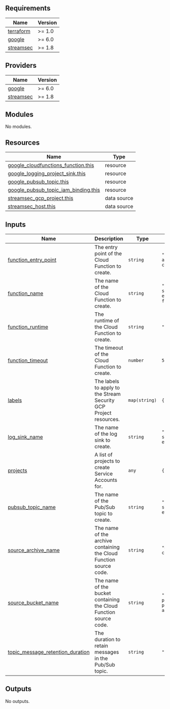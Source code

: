 <!-- BEGIN_TF_DOCS -->
## Requirements

| Name | Version |
|------|---------|
| <a name="requirement_terraform"></a> [terraform](#requirement\_terraform) | >= 1.0 |
| <a name="requirement_google"></a> [google](#requirement\_google) | >= 6.0 |
| <a name="requirement_streamsec"></a> [streamsec](#requirement\_streamsec) | >= 1.8 |

## Providers

| Name | Version |
|------|---------|
| <a name="provider_google"></a> [google](#provider\_google) | >= 6.0 |
| <a name="provider_streamsec"></a> [streamsec](#provider\_streamsec) | >= 1.8 |

## Modules

No modules.

## Resources

| Name | Type |
|------|------|
| [google_cloudfunctions_function.this](https://registry.terraform.io/providers/hashicorp/google/latest/docs/resources/cloudfunctions_function) | resource |
| [google_logging_project_sink.this](https://registry.terraform.io/providers/hashicorp/google/latest/docs/resources/logging_project_sink) | resource |
| [google_pubsub_topic.this](https://registry.terraform.io/providers/hashicorp/google/latest/docs/resources/pubsub_topic) | resource |
| [google_pubsub_topic_iam_binding.this](https://registry.terraform.io/providers/hashicorp/google/latest/docs/resources/pubsub_topic_iam_binding) | resource |
| [streamsec_gcp_project.this](https://registry.terraform.io/providers/streamsec-terraform/streamsec/latest/docs/data-sources/gcp_project) | data source |
| [streamsec_host.this](https://registry.terraform.io/providers/streamsec-terraform/streamsec/latest/docs/data-sources/host) | data source |

## Inputs

| Name | Description | Type | Default | Required |
|------|-------------|------|---------|:--------:|
| <a name="input_function_entry_point"></a> [function\_entry\_point](#input\_function\_entry\_point) | The entry point of the Cloud Function to create. | `string` | `"streamsec-audit-logs-collector"` | no |
| <a name="input_function_name"></a> [function\_name](#input\_function\_name) | The name of the Cloud Function to create. | `string` | `"stream-security-events-function"` | no |
| <a name="input_function_runtime"></a> [function\_runtime](#input\_function\_runtime) | The runtime of the Cloud Function to create. | `string` | `"nodejs20"` | no |
| <a name="input_function_timeout"></a> [function\_timeout](#input\_function\_timeout) | The timeout of the Cloud Function to create. | `number` | `5` | no |
| <a name="input_labels"></a> [labels](#input\_labels) | The labels to apply to the Stream Security GCP Project resources. | `map(string)` | `{}` | no |
| <a name="input_log_sink_name"></a> [log\_sink\_name](#input\_log\_sink\_name) | The name of the log sink to create. | `string` | `"stream-security-events-sink"` | no |
| <a name="input_projects"></a> [projects](#input\_projects) | A list of projects to create Service Accounts for. | `any` | `{}` | no |
| <a name="input_pubsub_topic_name"></a> [pubsub\_topic\_name](#input\_pubsub\_topic\_name) | The name of the Pub/Sub topic to create. | `string` | `"stream-security-events-topic"` | no |
| <a name="input_source_archive_name"></a> [source\_archive\_name](#input\_source\_archive\_name) | The name of the archive containing the Cloud Function source code. | `string` | `"gcp-events-collection.zip"` | no |
| <a name="input_source_bucket_name"></a> [source\_bucket\_name](#input\_source\_bucket\_name) | The name of the bucket containing the Cloud Function source code. | `string` | `"streamsec-production-public-artifacts"` | no |
| <a name="input_topic_message_retention_duration"></a> [topic\_message\_retention\_duration](#input\_topic\_message\_retention\_duration) | The duration to retain messages in the Pub/Sub topic. | `string` | `"259200s"` | no |

## Outputs

No outputs.
<!-- END_TF_DOCS -->
